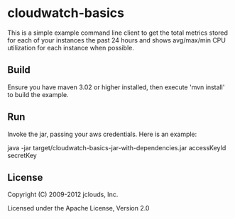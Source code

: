 # cloudwatch-basics

This is a simple example command line client to get the total metrics stored for each of your instances the past 24 hours and shows avg/max/min CPU utilization for each instance when possible.

## Build

Ensure you have maven 3.02 or higher installed, then execute 'mvn install' to build the example.

## Run

Invoke the jar, passing your aws credentials.  Here is an example:

java -jar target/cloudwatch-basics-jar-with-dependencies.jar accessKeyId secretKey

## License

Copyright (C) 2009-2012 jclouds, Inc.

Licensed under the Apache License, Version 2.0 
